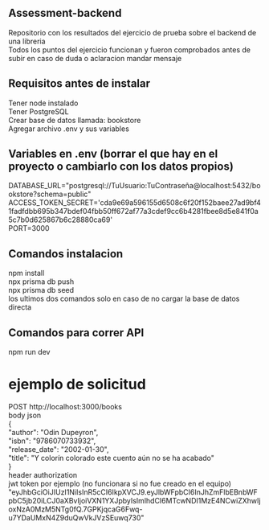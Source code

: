 ## Assessment-backend
Repositorio con los resultados del ejercicio de prueba sobre el backend de una libreria  
Todos los puntos del ejercicio funcionan y fueron comprobados antes de subir en caso de duda o aclaracion mandar mensaje  

## Requisitos antes de instalar
Tener node instalado  
Tener PostgreSQL  
Crear base de datos llamada: bookstore  
Agregar archivo .env y sus variables  

## Variables en .env (borrar el que hay en el proyecto o cambiarlo con los datos propios)
DATABASE_URL="postgresql://TuUsuario:TuContraseña@localhost:5432/bookstore?schema=public"  
ACCESS_TOKEN_SECRET='cda9e69a596155d6508c6f20f152baee27ad9bf41fadfdbb695b347bdef04fbb50ff672af77a3cdef9cc6b4281fbee8d5e841f0a5c7b0d625867b6c28880ca69'  
PORT=3000  

## Comandos instalacion
npm install  
npx prisma db push  
npx prisma db seed  
los ultimos dos comandos solo en caso de no cargar la base de datos directa  

## Comandos para correr API
npm run dev  

# ejemplo de solicitud
POST http://localhost:3000/books  
body json  
{  
  "author": "Odin Dupeyron",  
  "isbn": "9786070733932",  
  "release_date": "2002-01-30",  
  "title": "Y colorín colorado este cuento aún no se ha acabado"  
}  
header authorization  
jwt token por ejemplo (no funcionara si no fue creado en el equipo)  
"eyJhbGciOiJIUzI1NiIsInR5cCI6IkpXVCJ9.eyJlbWFpbCI6InJhZmFlbEBnbWFpbC5jb20iLCJ0aXBvIjoiVXN1YXJpbyIsImlhdCI6MTcwNDI1MzE4NCwiZXhwIjoxNzA0MzM5NTg0fQ.7GPKjqcaG6Fwq-u7YDaUMxN4Z9duQwVkJVzSEuwq730"
